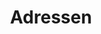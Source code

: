 --- 
abstract: '' 
authors: 
 - W Rief
 -  E Schramm
 -  B Strauß
 -  L Auszra
 -  R Bachem
 -  M Backenstrass
 -  ...
doi: '' 
featured: false 
publication: '*Psychologische Psychotherapie, viii-xii*, NA' 
publication_short: '' 
publishDate: '2021-01-01' 
title: 'Adressen' 
url_code: '' 
url_dataset: '' 
url_pdf: '' 
url_poster: '' 
url_project: '' 
url_slides: '' 
url_source: '' 
url_video: '' 
---